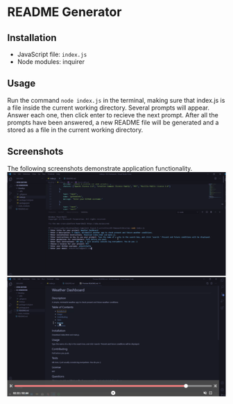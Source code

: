 # README Generator

## Installation 
* JavaScript file: `index.js`
* Node modules: inquirer 

## Usage
Run the command `node index.js` in the terminal, making sure that index.js is a file inside the current working directory.
Several prompts will appear. Answer each one, then click enter to recieve the next prompt. After all the prompts have been answered, 
a new README file will be generated and a stored as a file in the current working directory. 

## Screenshots
The following screenshots demonstrate application functionality. 
![Screenshot 1](https://github.com/ankushchalla/README-Generator/blob/master/screenshots/prompts.png)
![Screenshot 2](https://github.com/ankushchalla/README-Generator/blob/master/screenshots/result.png)
